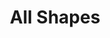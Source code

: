 ---
title: All Shapes
image: image.png
filter: filter-shapes

content:
    items:
        - '@taxonomy.function': shape_2D
        - '@taxonomy.function': shape_3D
    filter:
        published: true
        type: 'tech' 
    order:
        by: date
        dir: desc
    limit: 12
    pagination: true

form:
    name: filter-shapes
    id: items-filter
    fields:
        -
            name: shape_type
            label: Type
            type: select
            id: shape_type
            options:
                'all':    '- All -'
                'all-1':  '-----------------'
                '2D':     '2D   | All Forms'
                '2D:3':   '2D.3 | Triangle'
                '2D:4':   '2D.4 | Rectangle'
                '2D:5':   '2D.5 | Pentagon'
                '2D:6':   '2D.6 | Hexagon'
                '2D:7':   '2D.7 | Heptagon'
                '2D:8':   '2D.6 | Octagon'
                '2D:_9up': '2D.+ | Circle'
                'all-2':  '-----------------'
                '3D':     '3D   | All Bodies'

        -
            name: shape_segsize
            label: Parts
            type: select
            id: shape_segsize
            options:
                'all': '- All -'
                '1':   '1 per segment'
                '2':   '2 per segment'
                '3':   '3 per segment'
                '4':   '4 per segment'
                '5':   '5 per segment'
                '6':   '6 per segment'
                '7':   '7 per segment'
                '8':   '8 per segment'
                '_9up': 'more parts'

    buttons:
        submit:
            value: Filter
    process:
        redirect: >-
            /techs/collections/shapes/{% 
                set shape_segsize = form.value.shape_segsize                                        %}{%
                set shape_segsize = shape_segsize[:3] == 'all' ? 'all' : shape_segsize              %}{%

                set shape_type     = form.value.shape_type                                          %}{%
                set shape_segments = shape_type[2:1] != ':' ? 'all' : shape_type[3:]                %}{%
                set shape_type     = shape_type[:3] == 'all' ? 'all' : 'shape_' ~ shape_type[:2]    %}{%

                if shape_type == 'all'                                                              %}{%
                    if shape_segsize != 'all'                                                       %}{%
                        set filter = 'shape_segsize:' ~ shape_segsize                               %}{%
                        endif                                                                       %}{%
                else                                                                                %}{%
                    if shape_segsize == 'all' and shape_segments == 'all'                           %}{%
                        set filter = 'function:' ~ shape_type                                       %}{%
                    else                                                                            %}{%
                        if shape_segments != 'all'                                                  %}{%
                            set filter = shape_type ~ '_segments:' ~ shape_segments~ '/'            %}{%
                        endif                                                                       %}{%

                        if shape_segsize != 'all'                                                   %}{%
                            set filter = filter ~ shape_type ~ '_segsize:' ~ shape_segsize          %}{%
                        endif                                                                       %}{%
                    endif                                                                           %}{%
                endif                                                                               %}{{ filter }}
---